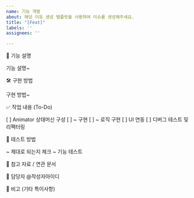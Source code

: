 ```yaml
---
name: 기능 개발
about: 해당 이유 생성 템플릿을 사용하여 이슈를 생성해주세요.
title: "[Feat]"
labels: ''
assignees: ''

---
```


🧩 기능 설명
<!-- 구현할 기능을 설명해주세요 -->
기능 설명~



🛠️ 구현 방법
<!-- 구현 방법에 대해 설명해 주세요 -->
구현 방법~


✅ 작업 내용 (To-Do)
<!-- 해야 할 작업을 구체적인 체크리스트로 작성해주세요 -->
[ ] Animator 상태머신 구성
[ ] ~ 구현
[ ] ~ 로직 구현
[ ] UI 연동
[ ] 디버그 테스트 및 리팩터링


🧪 테스트 방법
<!-- 어떤 방식으로 테스트할 것인지 명시해주세요 -->
~ 제대로 되는지 체크
~ 기능 테스트


🔗 참고 자료 / 연관 문서
<!-- 관련된 기획서, 문서, 코드, 이슈 등을 링크해주세요 -->




👤 담당자
@작성자아이디



📎 비고 (기타 특이사항)
<!-- 논의된 부분, 고려사항, 우선순위 등을 자유롭게 작성 -->
